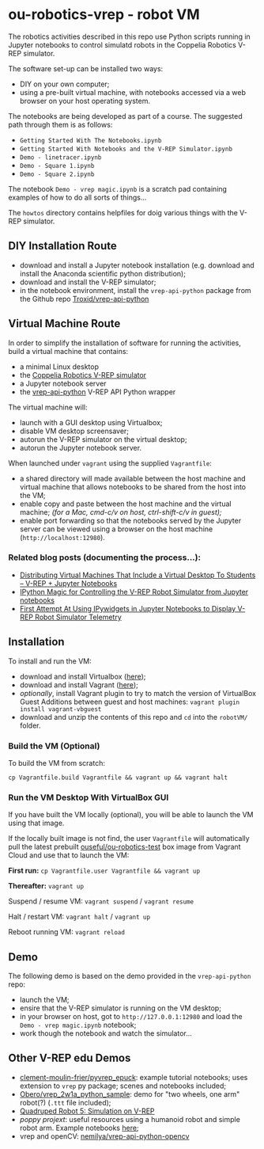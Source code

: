 # ou-robotics-vrep - robot VM

The robotics activities described in this repo use Python scripts running in Jupyter notebooks to control simulatd robots in the Coppelia Robotics V-REP simulator.

The software set-up can be installed two ways:

- DIY on your own computer;
- using a pre-built virtual machine, with notebooks accessed via a web browser on your host operating system.

The notebooks are being developed as part of a course. The suggested path through them is as follows:

- `Getting Started With The Notebooks.ipynb`
- `Getting Started With Notebooks and the V-REP Simulator.ipynb`
- `Demo - linetracer.ipynb`
- `Demo - Square 1.ipynb`
- `Demo - Square 2.ipynb`

The notebook `Demo - vrep magic.ipynb` is a scratch pad containing examples of how to do all sorts of things...

The `howtos` directory contains helpfiles for doig various things with the V-REP simulator.

## DIY Installation Route

- download and install a Jupyter notebook installation (e.g. download and install the Anaconda scientific python distribution);
- download and install the V-REP simulator;
- in the notebook environment, install the `vrep-api-python` package from the Github repo [Troxid/vrep-api-python](https://github.com/Troxid/vrep-api-python)


## Virtual Machine Route

In order to simplify the installation of software for running the activities, build a virtual machine that contains:

- a minimal Linux desktop
- the [Coppelia Robotics V-REP simulator](http://www.coppeliarobotics.com/)
- a Jupyter notebook server
- the [vrep-api-python](https://github.com/Troxid/vrep-api-python) V-REP API Python wrapper

The virtual machine will:

- launch with a GUI desktop using Virtualbox;
- disable VM desktop screensaver;
- autorun the V-REP simulator on the virtual desktop;
- autorun the Jupyter notebook server.

When launched under `vagrant` using the supplied `Vagrantfile`:

- a shared directory will made available between the host machine and virtual machine that allows notebooks to be shared from the host into the VM;
- enable copy and paste between the host machine and the virtual machine; *(for a Mac, cmd-c/v on host, ctrl-shift-c/v in guest);*
- enable port forwarding so that the notebooks served by the Jupyter server can be viewed using a browser on the host machine (`http://localhost:12980`).

### Related blog posts (documenting the process...):

- [Distributing Virtual Machines That Include a Virtual Desktop To Students – V-REP + Jupyter Notebooks](https://blog.ouseful.info/2017/09/10/distributing-virtual-machines-that-include-a-virtual-desktop-to-students-v-rep-jupyter-notebooks/)
- [IPython Magic for Controlling the V-REP Robot Simulator from Jupyter notebooks](https://blog.ouseful.info/2017/10/03/ipython-magic-for-v-rep-robot-simulator/)
- [First Attempt At Using IPywidgets in Jupyter Notebooks to Display V-REP Robot Simulator Telemetry](https://blog.ouseful.info/2017/10/03/first-attempt-at-using-ipywidgets-in-jupyter-notebooks-to-display-v-rep-robot-simulator-telemetry/)

## Installation

To install and run the VM:

- download and install Virtualbox ([here](https://www.virtualbox.org/wiki/Downloads));
- download and install Vagrant ([here](https://www.vagrantup.com/downloads.html));
- *optionally*, install Vagrant plugin to try to match the version of VirtualBox Guest Additions between guest and host machines: `vagrant plugin install vagrant-vbguest`
- download and unzip the contents of this repo and `cd` into the `robotVM/` folder.

### Build the VM (Optional)

To build the VM from scratch:

`cp Vagrantfile.build Vagrantfile && vagrant up && vagrant halt`

### Run the VM Desktop With VirtualBox GUI

If you have built the VM locally (optional), you will be able to launch the VM using that image.

If the locally built image is not find, the user `Vagrantfile` will automatically pull the latest prebuilt [ouseful/ou-robotics-test](https://app.vagrantup.com/ouseful/boxes/ou-robotics-test) box image from Vagrant Cloud and use that to launch the VM:

__First run:__ `cp Vagrantfile.user Vagrantfile && vagrant up`

__Thereafter:__ `vagrant up`

Suspend / resume VM: `vagrant suspend` / `vagrant resume`

Halt / restart VM: `vagrant halt` / `vagrant up`

Reboot running VM: `vagrant reload`

## Demo

The following demo is based on the demo provided in the  `vrep-api-python` repo:

- launch the VM;
- ensire that the V-REP simulator is running on the VM desktop;
- in your browser on host, got to `http://127.0.0.1:12980` and load the `Demo - vrep magic.ipynb` notebook;
- work though the notebook and watch the simulator...

## Other V-REP edu Demos

- [clement-moulin-frier/pyvrep_epuck](https://github.com/clement-moulin-frier/pyvrep_epuck): example tutorial notebooks; uses extension to `vrep` py package; scenes and notebooks included;
- [Obero/vrep_2w1a_python_sample](https://github.com/Obero/vrep_2w1a_python_sample): demo for "two wheels, one arm" robot(?) (`.ttt` file included);
- [Quadruped Robot 5: Simulation on V-REP](http://galvanicloop.com/blog/post/7/quadruped-robot-5-simulation-on-v-rep)
- *poppy projext*: useful resources using a humanoid robot and simple robot arm. Example notebooks [here](https://github.com/poppy-project/community-notebooks);
- vrep and openCV: [nemilya/vrep-api-python-opencv](https://github.com/nemilya/vrep-api-python-opencv)